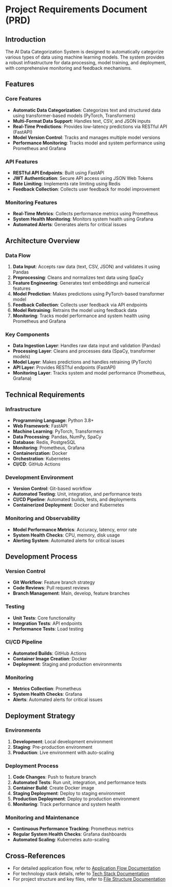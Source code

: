 # Project Requirements Document (PRD)

## Introduction
The AI Data Categorization System is designed to automatically categorize various types of data using machine learning models. The system provides a robust infrastructure for data processing, model training, and deployment, with comprehensive monitoring and feedback mechanisms.

## Features

### Core Features
- **Automatic Data Categorization**: Categorizes text and structured data using transformer-based models (PyTorch, Transformers)
- **Multi-Format Data Support**: Handles text, CSV, and JSON inputs
- **Real-Time Predictions**: Provides low-latency predictions via RESTful API (FastAPI)
- **Model Version Control**: Tracks and manages multiple model versions
- **Performance Monitoring**: Tracks model and system performance using Prometheus and Grafana

### API Features
- **RESTful API Endpoints**: Built using FastAPI
- **JWT Authentication**: Secure API access using JSON Web Tokens
- **Rate Limiting**: Implements rate limiting using Redis
- **Feedback Collection**: Collects user feedback for model improvement

### Monitoring Features
- **Real-Time Metrics**: Collects performance metrics using Prometheus
- **System Health Monitoring**: Monitors system health using Grafana
- **Automated Alerts**: Generates alerts for critical issues

## Architecture Overview

### Data Flow
1. **Data Input**: Accepts raw data (text, CSV, JSON) and validates it using Pandas
2. **Preprocessing**: Cleans and normalizes text data using SpaCy
3. **Feature Engineering**: Generates text embeddings and numerical features
4. **Model Prediction**: Makes predictions using PyTorch-based transformer model
5. **Feedback Collection**: Collects user feedback via API endpoints
6. **Model Retraining**: Retrains the model using feedback data
7. **Monitoring**: Tracks model performance and system health using Prometheus and Grafana

### Key Components
- **Data Ingestion Layer**: Handles raw data input and validation (Pandas)
- **Processing Layer**: Cleans and processes data (SpaCy, transformer models)
- **Model Layer**: Makes predictions and handles retraining (PyTorch)
- **API Layer**: Provides RESTful endpoints (FastAPI)
- **Monitoring Layer**: Tracks system and model performance (Prometheus, Grafana)

## Technical Requirements

### Infrastructure
- **Programming Language**: Python 3.8+
- **Web Framework**: FastAPI
- **Machine Learning**: PyTorch, Transformers
- **Data Processing**: Pandas, NumPy, SpaCy
- **Database**: Redis, PostgreSQL
- **Monitoring**: Prometheus, Grafana
- **Containerization**: Docker
- **Orchestration**: Kubernetes
- **CI/CD**: GitHub Actions

### Development Environment
- **Version Control**: Git-based workflow
- **Automated Testing**: Unit, integration, and performance tests
- **CI/CD Pipeline**: Automated builds, tests, and deployments
- **Containerized Deployment**: Docker and Kubernetes

### Monitoring and Observability
- **Model Performance Metrics**: Accuracy, latency, error rate
- **System Health Checks**: CPU, memory, disk usage
- **Alerting System**: Automated alerts for critical issues

## Development Process

### Version Control
- **Git Workflow**: Feature branch strategy
- **Code Reviews**: Pull request reviews
- **Branch Management**: Main, develop, feature branches

### Testing
- **Unit Tests**: Core functionality
- **Integration Tests**: API endpoints
- **Performance Tests**: Load testing

### CI/CD Pipeline
- **Automated Builds**: GitHub Actions
- **Container Image Creation**: Docker
- **Deployment**: Staging and production environments

### Monitoring
- **Metrics Collection**: Prometheus
- **System Health Checks**: Grafana
- **Alerts**: Automated alerts for critical issues

## Deployment Strategy

### Environments
1. **Development**: Local development environment
2. **Staging**: Pre-production environment
3. **Production**: Live environment with auto-scaling

### Deployment Process
1. **Code Changes**: Push to feature branch
2. **Automated Tests**: Run unit, integration, and performance tests
3. **Container Build**: Create Docker image
4. **Staging Deployment**: Deploy to staging environment
5. **Production Deployment**: Deploy to production environment
6. **Monitoring**: Track performance and system health

### Monitoring and Maintenance
- **Continuous Performance Tracking**: Prometheus metrics
- **Regular System Health Checks**: Grafana dashboards
- **Automated Scaling**: Kubernetes auto-scaling

## Cross-References
- For detailed application flow, refer to [Application Flow Documentation](App-flow.md)
- For technology stack details, refer to [Tech Stack Documentation](Tech-stack.md)
- For project structure and key files, refer to [File Structure Documentation](File-structure.md)